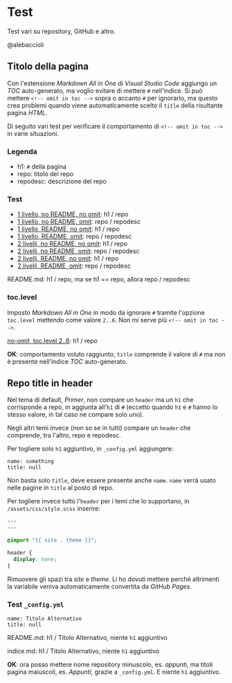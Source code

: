 # Test

Test vari su repository, GitHub e altro.

@alebaccioli

## Titolo della pagina

Con l'estensione *Markdown All in One* di *Visual Studio Code* aggiungo un *TOC* auto-generato, ma voglio evitare di mettere `#` nell'indice. Si può mettere `<!-- omit in toc -->` sopra o accanto `#` per ignorarlo, ma questo crea problemi quando viene automaticamente scelto il `title` della risultante pagina *HTML*.

Di seguito vari test per verificare il comportamento di `<!-- omit in toc -->` in varie situazioni.

### Legenda

- h1: `#` della pagina
- repo: titolo del repo
- repodesc: descrizione del repo

### Test

- [1 livello, no README, no omit](md1/no-omit.md): h1 / repo
- [1 livello, no README, omit](md1/omit.md): repo / repodesc
- [1 livello, README, no omit](md2/no-omit.md): h1 / repo
- [1 livello, README, omit](md2/omit.md): repo / repodesc
- [2 livelli, no README, no omit](inner/md1/no-omit.md): h1 / repo
- [2 livelli, no README, omit](inner/md1/omit.md): repo / repodesc
- [2 livelli, README, no omit](inner/md2/no-omit.md): h1 / repo
- [2 livelli, README, omit](inner/md2/omit.md): repo / repodesc

README.md: h1 / repo, ma se h1 == repo, allora repo / repodesc

### toc.level

Imposto *Markdown All in One* in modo da ignorare `#` tramite l'opzione `toc.level` mettendo come valore `2..6`. Non mi serve più `<!-- omit in toc -->`.

[no-omit, toc.level 2..6](indice.md): h1 / repo

**OK**: comportamento voluto raggiunto, `title` comprende il valore di `#` ma non è presente nell'indice *TOC* auto-generato.

## Repo title in header

Nel tema di default, *Primer*, non compare un `header` ma un `h1` che corrisponde a repo, in aggiunta all'`h1` di `#` (eccetto quando `h1` e `#` hanno lo stesso valore, in tal caso ne compare solo uno).

Negli altri temi invece (non so se in tutti) compare un `header` che comprende, tra l'altro, repo e repodesc. 

Per togliere solo `h1` aggiuntivo, in `_config.yml` aggiungere:

```
name: something
title: null
```

Non basta solo `title`, deve essere presente anche `name`. `name` verrà usato nelle pagine in `title` al posto di repo.

Per togliere invece tutto l'`header` per i temi che lo supportano, in `/assets/css/style.scss` inserire:

```css
---
---

@import "{{ site . theme }}";

header {
  display: none;
}
```

Rimuovere gli spazi tra *site* e *theme*. Li ho dovuti mettere perché altrimenti la variabile veniva automaticamente convertita da *GitHub Pages*.

### Test `_config.yml`

```
name: Titolo Alternativo
title: null
```

README.md: h1 / Titolo Alternativo, niente `h1` aggiuntivo

indice.md: h1 / Titolo Alternativo, niente `h1` aggiuntivo

**OK**: ora posso mettere nome repository minuscolo, es. *appunti*, ma titoli pagina maiuscoli, es. *Appunti*, grazie a `_config.yml`. E niente `h1` aggiuntivo.